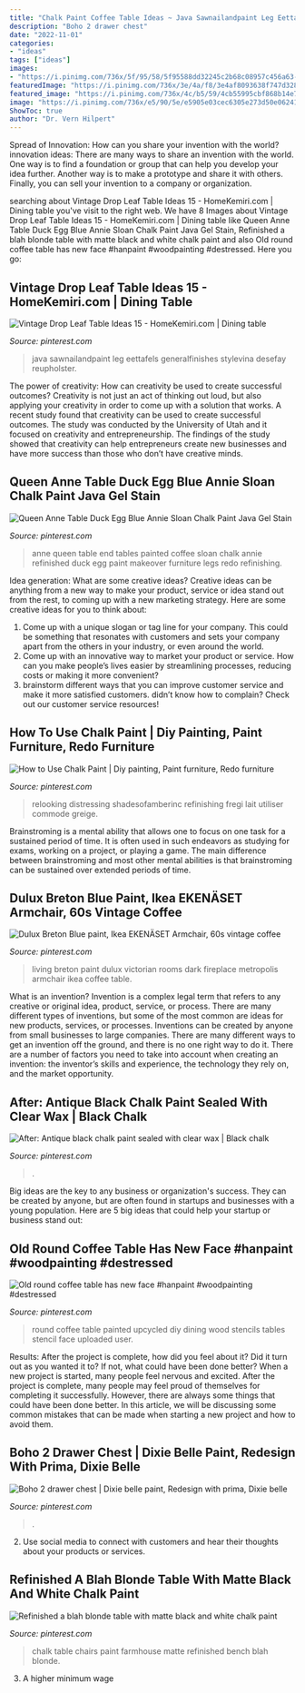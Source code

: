 ```yaml
---
title: "Chalk Paint Coffee Table Ideas ~ Java Sawnailandpaint Leg Eettafels Generalfinishes Stylevina Desefay Reupholster"
description: "Boho 2 drawer chest"
date: "2022-11-01"
categories:
- "ideas"
tags: ["ideas"]
images:
- "https://i.pinimg.com/736x/5f/95/58/5f95588dd32245c2b68c08957c456a63--chalk-paint-wax-using-chalk-paint.jpg"
featuredImage: "https://i.pinimg.com/736x/3e/4a/f8/3e4af8093638f747d328fe2439559f0e.jpg"
featured_image: "https://i.pinimg.com/736x/4c/b5/59/4cb55995cbf868b14e740f3366528312--black-chalk-paint-painted-furniture.jpg"
image: "https://i.pinimg.com/736x/e5/90/5e/e5905e03cec6305e273d50e06241a40d.jpg"
ShowToc: true
author: "Dr. Vern Hilpert"
---
```



Spread of Innovation: How can you share your invention with the world?
innovation ideas: 
There are many ways to share an invention with the world. One way is to find a foundation or group that can help you develop your idea further. Another way is to make a prototype and share it with others. Finally, you can sell your invention to a company or organization.

	

		
searching about Vintage Drop Leaf Table Ideas 15 - HomeKemiri.com | Dining table you've visit to the right web. We have 8 Images about Vintage Drop Leaf Table Ideas 15 - HomeKemiri.com | Dining table like Queen Anne Table Duck Egg Blue Annie Sloan Chalk Paint Java Gel Stain, Refinished a blah blonde table with matte black and white chalk paint and also Old round coffee table has new face #hanpaint #woodpainting #destressed. Here you go:
		
    
## Vintage Drop Leaf Table Ideas 15 - HomeKemiri.com | Dining Table

<img loading=lazy src="https://i.pinimg.com/736x/3e/4a/f8/3e4af8093638f747d328fe2439559f0e.jpg" onerror="this.onerror=null;this.src='https://tse3.mm.bing.net/th?id=OIP.zo5z3IPiAeO2Q0o4B8HYEwHaLI&amp;pid=15.1';" alt="Vintage Drop Leaf Table Ideas 15 - HomeKemiri.com | Dining table">

_Source: pinterest.com_

>java sawnailandpaint leg eettafels generalfinishes stylevina desefay reupholster. 

	

The power of creativity: How can creativity be used to create successful outcomes?
Creativity is not just an act of thinking out loud, but also applying your creativity in order to come up with a solution that works. A recent study found that creativity can be used to create successful outcomes. The study was conducted by the University of Utah and it focused on creativity and entrepreneurship. The findings of the study showed that creativity can help entrepreneurs create new businesses and have more success than those who don’t have creative minds.

    
## Queen Anne Table Duck Egg Blue Annie Sloan Chalk Paint Java Gel Stain

<img loading=lazy src="https://i.pinimg.com/736x/2c/b8/60/2cb860c1bd690f3d8239bdc447478d52--queen-anne-table-makeover-duck-egg-blue.jpg" onerror="this.onerror=null;this.src='https://tse2.mm.bing.net/th?id=OIP.Lj4LEccWLqCP64bNO_8vsgHaKL&amp;pid=15.1';" alt="Queen Anne Table Duck Egg Blue Annie Sloan Chalk Paint Java Gel Stain">

_Source: pinterest.com_

>anne queen table end tables painted coffee sloan chalk annie refinished duck egg paint makeover furniture legs redo refinishing. 

	

Idea generation: What are some creative ideas?
Creative ideas can be anything from a new way to make your product, service or idea stand out from the rest, to coming up with a new marketing strategy. Here are some creative ideas for you to think about: 
1. Come up with a unique slogan or tag line for your company. This could be something that resonates with customers and sets your company apart from the others in your industry, or even around the world. 
2. Come up with an innovative way to market your product or service. How can you make people’s lives easier by streamlining processes, reducing costs or making it more convenient? 
3. brainstorm different ways that you can improve customer service and make it more satisfied customers. didn’t know how to complain? Check out our customer service resources! 

    
## How To Use Chalk Paint | Diy Painting, Paint Furniture, Redo Furniture

<img loading=lazy src="https://i.pinimg.com/736x/5f/95/58/5f95588dd32245c2b68c08957c456a63--chalk-paint-wax-using-chalk-paint.jpg" onerror="this.onerror=null;this.src='https://tse2.mm.bing.net/th?id=OIP.vVpz7sv-plZILNJMmnp6OAHaJ-&amp;pid=15.1';" alt="How to Use Chalk Paint | Diy painting, Paint furniture, Redo furniture">

_Source: pinterest.com_

>relooking distressing shadesofamberinc refinishing fregi lait utiliser commode greige. 

	

Brainstroming is a mental ability that allows one to focus on one task for a sustained period of time. It is often used in such endeavors as studying for exams, working on a project, or playing a game. The main difference between brainstroming and most other mental abilities is that brainstroming can be sustained over extended periods of time.

    
## Dulux Breton Blue Paint, Ikea EKENÄSET Armchair, 60s Vintage Coffee

<img loading=lazy src="https://i.pinimg.com/736x/e5/90/5e/e5905e03cec6305e273d50e06241a40d.jpg" onerror="this.onerror=null;this.src='https://tse2.mm.bing.net/th?id=OIP.7Df8kkgze9hDQOPXV2ng5gHaJ3&amp;pid=15.1';" alt="Dulux Breton Blue paint, Ikea EKENÄSET Armchair, 60s vintage coffee">

_Source: pinterest.com_

>living breton paint dulux victorian rooms dark fireplace metropolis armchair ikea coffee table. 

	

What is an invention?
Invention is a complex legal term that refers to any creative or original idea, product, service, or process. There are many different types of inventions, but some of the most common are ideas for new products, services, or processes. Inventions can be created by anyone from small businesses to large companies. There are many different ways to get an invention off the ground, and there is no one right way to do it. There are a number of factors you need to take into account when creating an invention: the inventor’s skills and experience, the technology they rely on, and the market opportunity.

    
## After: Antique Black Chalk Paint Sealed With Clear Wax | Black Chalk

<img loading=lazy src="https://i.pinimg.com/736x/4c/b5/59/4cb55995cbf868b14e740f3366528312--black-chalk-paint-painted-furniture.jpg" onerror="this.onerror=null;this.src='https://tse4.mm.bing.net/th?id=OIP.iHKhpJjRnIbhVc1qe7W9egHaJ3&amp;pid=15.1';" alt="After: Antique black chalk paint sealed with clear wax | Black chalk">

_Source: pinterest.com_

>. 

	

Big ideas are the key to any business or organization's success. They can be created by anyone, but are often found in startups and businesses with a young population. Here are 5 big ideas that could help your startup or business stand out: 

    
## Old Round Coffee Table Has New Face #hanpaint #woodpainting #destressed

<img loading=lazy src="https://i.pinimg.com/736x/cc/cc/55/cccc55e874a9d27df8b865d8bdcbffdc--round-coffee-tables-stencils.jpg" onerror="this.onerror=null;this.src='https://tse1.mm.bing.net/th?id=OIP.cUPUl6oOBwa7eWxE5fbcMAHaHa&amp;pid=15.1';" alt="Old round coffee table has new face #hanpaint #woodpainting #destressed">

_Source: pinterest.com_

>round coffee table painted upcycled diy dining wood stencils tables stencil face uploaded user. 

	

Results: After the project is complete, how did you feel about it? Did it turn out as you wanted it to? If not, what could have been done better?
When a new project is started, many people feel nervous and excited. After the project is complete, many people may feel proud of themselves for completing it successfully. However, there are always some things that could have been done better. In this article, we will be discussing some common mistakes that can be made when starting a new project and how to avoid them.

    
## Boho 2 Drawer Chest | Dixie Belle Paint, Redesign With Prima, Dixie Belle

<img loading=lazy src="https://i.pinimg.com/736x/e8/10/3f/e8103f17cfe5f01812b9b7c9e2bcf8e9.jpg" onerror="this.onerror=null;this.src='https://tse2.mm.bing.net/th?id=OIP.y4RegsmnrOxdC0SjWPVIEAHaLH&amp;pid=15.1';" alt="Boho 2 drawer chest | Dixie belle paint, Redesign with prima, Dixie belle">

_Source: pinterest.com_

>. 

	

2. Use social media to connect with customers and hear their thoughts about your products or services.

    
## Refinished A Blah Blonde Table With Matte Black And White Chalk Paint

<img loading=lazy src="https://i.pinimg.com/736x/c0/c0/ea/c0c0ea2fdda56fcd0012a8ecd5d195c9--white-chalk-black-chairs.jpg" onerror="this.onerror=null;this.src='https://tse3.mm.bing.net/th?id=OIP.NK9oWznvywQ7urqc7mTEJwHaJ3&amp;pid=15.1';" alt="Refinished a blah blonde table with matte black and white chalk paint">

_Source: pinterest.com_

>chalk table chairs paint farmhouse matte refinished bench blah blonde. 

	

3. A higher minimum wage

